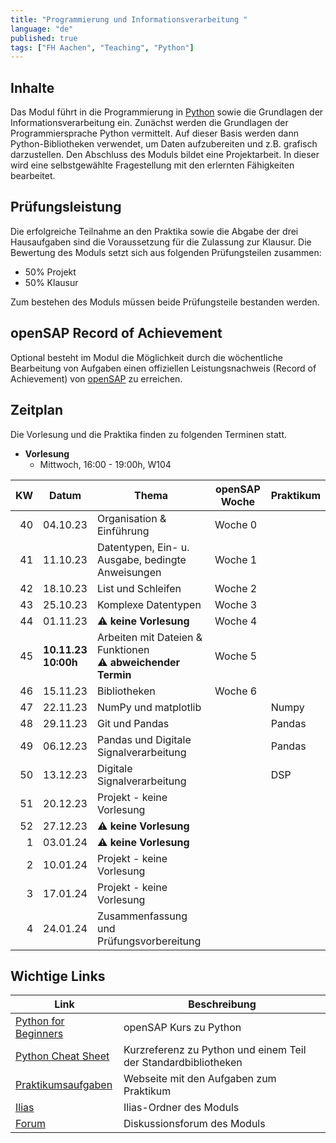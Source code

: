 ```yaml
---
title: "Programmierung und Informationsverarbeitung "
language: "de"
published: true
tags: ["FH Aachen", "Teaching", "Python"]
---
```


## Inhalte

Das Modul führt in die Programmierung in [Python](http://www.python.org)
sowie die Grundlagen der Informationsverarbeitung ein. Zunächst
werden die Grundlagen der Programmiersprache Python vermittelt.
Auf dieser Basis werden dann Python-Bibliotheken verwendet, um
Daten aufzubereiten und z.B. grafisch darzustellen. Den Abschluss
des Moduls bildet eine Projektarbeit. In dieser wird eine
selbstgewählte Fragestellung mit den erlernten Fähigkeiten bearbeitet.

## Prüfungsleistung

Die erfolgreiche Teilnahme an den Praktika sowie die Abgabe der drei
Hausaufgaben sind die Voraussetzung für die Zulassung zur Klausur. Die
Bewertung des Moduls setzt sich aus folgenden Prüfungsteilen zusammen:

- 50% Projekt
- 50% Klausur

Zum bestehen des Moduls müssen beide Prüfungsteile bestanden werden.

## openSAP Record of Achievement

Optional besteht im Modul die Möglichkeit durch die wöchentliche Bearbeitung von Aufgaben
einen offiziellen Leistungsnachweis (Record of Achievement) von [openSAP](https://open.sap.com) zu erreichen.

## Zeitplan

Die Vorlesung und die Praktika finden zu folgenden Terminen statt.

- **Vorlesung**
  - Mittwoch, 16:00 - 19:00h, W104

|  KW | Datum                         | Thema                                                              | openSAP Woche | Praktikum |
| --: | ----------------------------- | ------------------------------------------------------------------ | ------------- | --------- |
|  40 | 04.10.23                      | Organisation & Einführung                                          | Woche 0       |           |
|  41 | 11.10.23                      | Datentypen, Ein- u. Ausgabe, bedingte Anweisungen                  | Woche 1       |           |
|  42 | 18.10.23                      | List und Schleifen                                                 | Woche 2       |           |
|  43 | 25.10.23                      | Komplexe Datentypen                                                | Woche 3       |           |
|  44 | 01.11.23                      | ⚠️ **keine Vorlesung**                                             | Woche 4       |           |
|  45 | **10.11.23** <br/> **10:00h** | Arbeiten mit Dateien & Funktionen <br/> ⚠️ **abweichender Termin** | Woche 5       |           |
|  46 | 15.11.23                      | Bibliotheken                                                       | Woche 6       |           |
|  47 | 22.11.23                      | NumPy und matplotlib                                               |               | Numpy     |
|  48 | 29.11.23                      | Git und Pandas                                                     |               | Pandas    |
|  49 | 06.12.23                      | Pandas und Digitale Signalverarbeitung                             |               | Pandas    |
|  50 | 13.12.23                      | Digitale Signalverarbeitung                                        |               | DSP       |
|  51 | 20.12.23                      | Projekt - keine Vorlesung                                          |               |           |
|  52 | 27.12.23                      | ⚠️ **keine Vorlesung**                                             |               |           |
|   1 | 03.01.24                      | ⚠️ **keine Vorlesung**                                             |               |           |
|   2 | 10.01.24                      | Projekt - keine Vorlesung                                          |               |           |
|   3 | 17.01.24                      | Projekt - keine Vorlesung                                          |               |           |
|   4 | 24.01.24                      | Zusammenfassung und Prüfungsvorbereitung                           |               |           |

## Wichtige Links

| Link                                                                  | Beschreibung                                                   |
| --------------------------------------------------------------------- | -------------------------------------------------------------- |
| [Python for Beginners](https://open.sap.com/courses/python1)          | openSAP Kurs zu Python                                         |
| [Python Cheat Sheet](https://www.pythoncheatsheet.org/)               | Kurzreferenz zu Python und einem Teil der Standardbibliotheken |
| [Praktikumsaufgaben](http://wirtschaftsinformatik.fh-aachen.de/IT1/)  | Webseite mit den Aufgaben zum Praktikum                        |
| [Ilias](https://www.ili.fh-aachen.de/goto_elearning_crs_1161081.html) | Ilias-Ordner des Moduls                                        |
| [Forum](https://forum.drumm.sh)                                       | Diskussionsforum des Moduls                                    |
